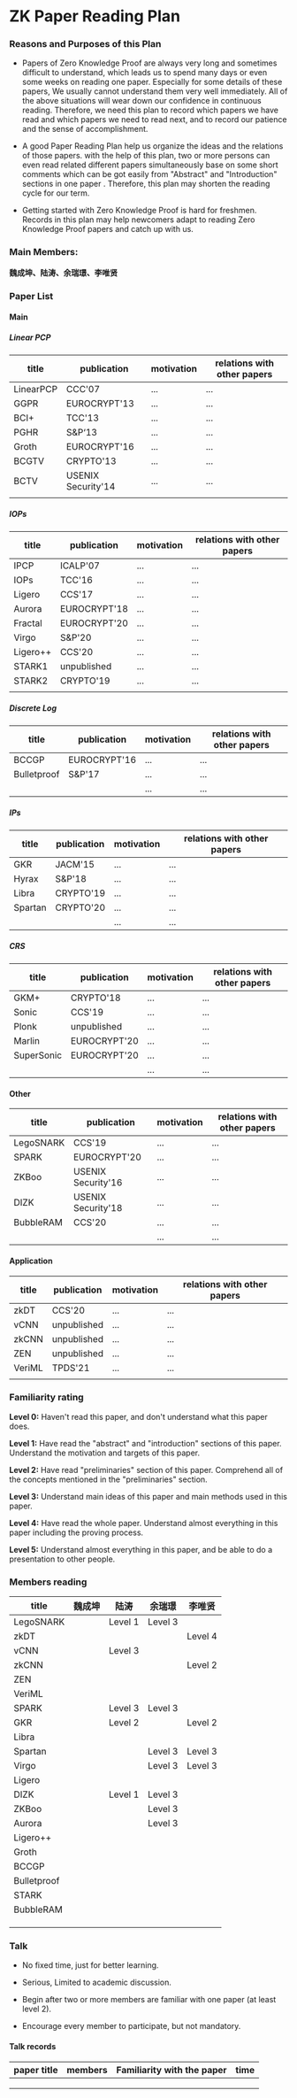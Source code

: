 # ZK Paper Reading Plan

### Reasons and Purposes of this Plan

- Papers of Zero Knowledge Proof are always very long and sometimes difficult to understand, which leads us to spend many days or even some weeks on reading one paper. Especially for some details of these papers, We usually cannot understand them very well immediately.  All of the above situations will wear down our confidence in continuous reading. Therefore, we need this plan to record which papers we have read and which papers we need to read next, and to record our patience and the sense of accomplishment.



- A good Paper Reading Plan help us organize the ideas and the relations of those papers. with the help of this plan, two or more persons can even read related different papers simultaneously base on some short comments which can be got easily from "Abstract" and "Introduction" sections in one paper . Therefore, this plan may shorten the reading cycle for our term.

  

- Getting started with Zero Knowledge Proof is hard for freshmen. Records in this plan may help newcomers adapt to reading Zero Knowledge Proof papers and catch up with us.

### Main Members:

**魏成坤、陆涛、余瑞璟、李唯贤**

### Paper List

#### Main

##### Linear PCP

| title     | publication        | motivation | relations with other papers |
| --------- | ------------------ | ---------- | --------------------------- |
| LinearPCP | CCC'07             | ...        | ...                         |
| GGPR      | EUROCRYPT'13       | ...        | ...                         |
| BCI+      | TCC'13             | ...        | ...                         |
| PGHR      | S&P‘13             | ...        | ...                         |
| Groth     | EUROCRYPT'16       | ...        | ...                         |
| BCGTV     | CRYPTO'13          | ...        | ...                         |
| BCTV      | USENIX Security'14 | ...        | ...                         |
|           |                    |            |                             |

##### IOPs

| title    | publication  | motivation | relations with other papers |
| -------- | ------------ | ---------- | --------------------------- |
| IPCP     | ICALP'07     | ...        | ...                         |
| IOPs     | TCC'16       | ...        | ...                         |
| Ligero   | CCS'17       | ...        | ...                         |
| Aurora   | EUROCRYPT'18 | ...        | ...                         |
| Fractal  | EUROCRYPT'20 | ...        | ...                         |
| Virgo    | S&P'20       | ...        | ...                         |
| Ligero++ | CCS'20       | ...        | ...                         |
| STARK1   | unpublished  | ...        | ...                         |
| STARK2   | CRYPTO'19    | ...        | ...                         |
|          |              |            |                             |

##### Discrete Log

| title       | publication  | motivation | relations with other papers |
| ----------- | ------------ | ---------- | --------------------------- |
| BCCGP       | EUROCRYPT'16 | ...        | ...                         |
| Bulletproof | S&P'17       | ...        | ...                         |
|             |              | ...        | ...                         |

##### IPs

| title   | publication | motivation | relations with other papers |
| ------- | ----------- | ---------- | --------------------------- |
| GKR     | JACM'15     | ...        | ...                         |
| Hyrax   | S&P'18      | ...        | ...                         |
| Libra   | CRYPTO'19   | ...        | ...                         |
| Spartan | CRYPTO'20   | ...        | ...                         |
|         |             | ...        | ...                         |

##### CRS

| title      | publication  | motivation | relations with other papers |
| ---------- | ------------ | ---------- | --------------------------- |
| GKM+       | CRYPTO'18    | ...        | ...                         |
| Sonic      | CCS'19       | ...        | ...                         |
| Plonk      | unpublished  | ...        | ...                         |
| Marlin     | EUROCRYPT'20 | ...        | ...                         |
| SuperSonic | EUROCRYPT'20 | ...        | ...                         |
|            |              | ...        | ...                         |



#### Other

| title     | publication        | motivation | relations with other papers |
| --------- | ------------------ | ---------- | --------------------------- |
| LegoSNARK | CCS'19             | ...        | ...                         |
| SPARK     | EUROCRYPT'20       | ...        | ...                         |
| ZKBoo     | USENIX Security'16 | ...        | ...                         |
| DIZK      | USENIX Security'18 | ...        | ...                         |
| BubbleRAM | CCS'20             | ...        | ...                         |
|           |                    | ...        | ...                         |



#### Application

| title  | publication | motivation | relations with other papers |
| ------ | ----------- | ---------- | --------------------------- |
| zkDT   | CCS'20      | ...        | ...                         |
| vCNN   | unpublished | ...        | ...                         |
| zkCNN  | unpublished | ...        | ...                         |
| ZEN    | unpublished | ...        | ...                         |
| VeriML | TPDS'21     | ...        | ...                         |
|        |             |            |                             |


### Familiarity rating

**Level 0:** Haven't read this paper, and don't understand what this paper does.

**Level 1:** Have read the "abstract" and "introduction" sections of this paper. Understand the motivation and targets of this paper.

**Level 2:** Have read "preliminaries"  section of this paper. Comprehend all of the concepts mentioned in the "preliminaries" section.

**Level 3:** Understand main ideas of this paper and main methods used in this paper.

**Level 4:** Have read the whole paper. Understand almost everything in this paper including the proving process.

**Level 5:** Understand almost everything in this paper, and be able to  do a presentation to other people.

### Members reading

| title       | 魏成坤 | 陆涛    | 余瑞璟  | 李唯贤  |
| ----------- | ------ | ------- | ------- | ------- |
| LegoSNARK   |        | Level 1 | Level 3 |         |
| zkDT        |        |         |         | Level 4 |
| vCNN        |        | Level 3 |         |         |
| zkCNN       |        |         |         | Level 2 |
| ZEN         |        |         |         |         |
| VeriML      |        |         |         |         |
| SPARK       |        | Level 3 | Level 3 |         |
| GKR         |        | Level 2 |         | Level 2 |
| Libra       |        |         |         |         |
| Spartan     |        |         | Level 3 | Level 3 |
| Virgo       |        |         | Level 3 | Level 3 |
| Ligero      |        |         |         |         |
| DIZK        |        | Level 1 | Level 3 |         |
| ZKBoo       |        |         | Level 3 |         |
| Aurora      |        |         | Level 3 |         |
| Ligero++    |        |         |         |         |
| Groth       |        |         |         |         |
| BCCGP       |        |         |         |         |
| Bulletproof |        |         |         |         |
| STARK       |        |         |         |         |
| BubbleRAM   |        |         |         |         |
|             |        |         |         |         |
|             |        |         |         |         |
|             |        |         |         |         |



### Talk

- No fixed time, just for better learning.

- Serious, Limited to academic discussion.

- Begin after two or more members are familiar with one paper (at least level 2).

- Encourage every member to participate, but not mandatory.

  

#### Talk records

| paper title | members | Familiarity with the paper | time |
| ----------- | ------- | -------------------------- | ---- |
|             |         |                            |      |
|             |         |                            |      |
|             |         |                            |      |


